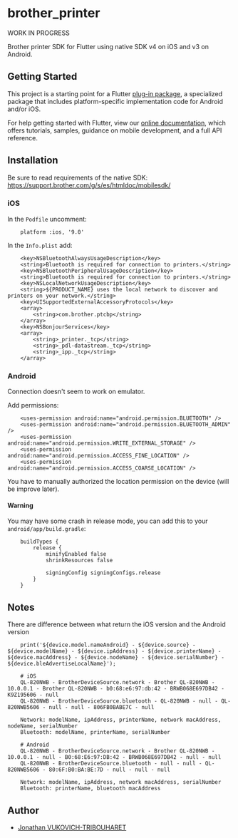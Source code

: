# brother_printer

WORK IN PROGRESS

Brother printer SDK for Flutter using native SDK v4 on iOS and v3 on Android.

## Getting Started

This project is a starting point for a Flutter
[plug-in package](https://flutter.dev/developing-packages/),
a specialized package that includes platform-specific implementation code for
Android and/or iOS.

For help getting started with Flutter, view our 
[online documentation](https://flutter.dev/docs), which offers tutorials, 
samples, guidance on mobile development, and a full API reference.

## Installation

Be sure to read requirements of the native SDK:
https://support.brother.com/g/s/es/htmldoc/mobilesdk/

### iOS

In the `Podfile` uncomment:

```
    platform :ios, '9.0'
```

In the `Info.plist` add:

```
    <key>NSBluetoothAlwaysUsageDescription</key>
    <string>Bluetooth is required for connection to printers.</string>
    <key>NSBluetoothPeripheralUsageDescription</key>
    <string>Bluetooth is required for connection to printers.</string>
    <key>NSLocalNetworkUsageDescription</key>
    <string>${PRODUCT_NAME} uses the local network to discover and printers on your network.</string>
    <key>UISupportedExternalAccessoryProtocols</key>
    <array>
        <string>com.brother.ptcbp</string>
    </array>
    <key>NSBonjourServices</key>
    <array>
        <string>_printer._tcp</string>
        <string>_pdl-datastream._tcp</string>
        <string>_ipp._tcp</string>
    </array>
```

### Android

Connection doesn't seem to work on emulator.

Add permissions:

```
    <uses-permission android:name="android.permission.BLUETOOTH" />
    <uses-permission android:name="android.permission.BLUETOOTH_ADMIN" />
    <uses-permission android:name="android.permission.WRITE_EXTERNAL_STORAGE" />
    <uses-permission android:name="android.permission.ACCESS_FINE_LOCATION" />
    <uses-permission android:name="android.permission.ACCESS_COARSE_LOCATION" />
```

You have to manually authorized the location permission on the device (will be improve later).

#### Warning

You may have some crash in release mode, you can add this to your `android/app/build.gradle`:

```
    buildTypes {
        release {
            minifyEnabled false
            shrinkResources false

            signingConfig signingConfigs.release
        }
    }
```


## Notes

There are difference between what return the iOS version and the Android version

```
    print('${device.model.nameAndroid} - ${device.source} - ${device.modelName} - ${device.ipAddress} - ${device.printerName} - ${device.macAddress} - ${device.nodeName} - ${device.serialNumber} - ${device.bleAdvertiseLocalName}');

    # iOS
    QL-820NWB - BrotherDeviceSource.network - Brother QL-820NWB - 10.0.0.1 - Brother QL-820NWB - b0:68:e6:97:db:42 - BRWB068E697DB42 - K9Z195606 - null
    QL-820NWB - BrotherDeviceSource.bluetooth - QL-820NWB - null - QL-820NWB5606 - null - null - 806FB0BABE7C - null

    Network: modelName, ipAddress, printerName, network macAddress, nodeName, serialNumber
    Bluetooth: modelName, printerName, serialNumber

    # Android
    QL-820NWB - BrotherDeviceSource.network - Brother QL-820NWB - 10.0.0.1 - null - B0:68:E6:97:DB:42 - BRWB068E697DB42 - null - null
    QL-820NWB - BrotherDeviceSource.bluetooth - null - null - QL-820NWB5606 - 80:6F:B0:BA:BE:7D - null - null - null

    Network: modelName, ipAddress, network macAddress, serialNumber
    Bluetooth: printerName, bluetooth macAddress
```

## Author

- [Jonathan VUKOVICH-TRIBOUHARET](https://github.com/jonathantribouharet)

